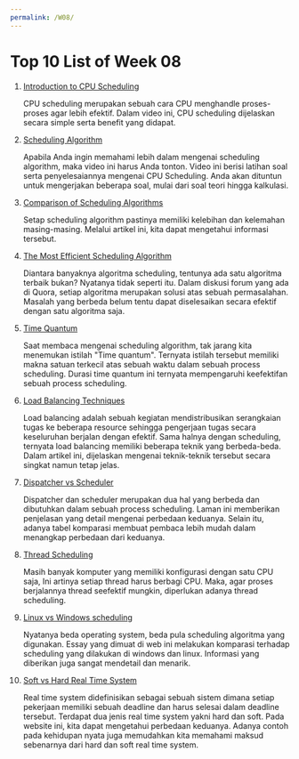 ```yaml
---
permalink: /W08/
---
```

# Top 10 List of Week 08

1. [Introduction to CPU Scheduling](https://www.youtube.com/watch?v=EWkQl0n0w5M)

	CPU scheduling merupakan sebuah cara CPU menghandle proses-proses agar lebih efektif. Dalam video ini, CPU scheduling dijelaskan secara simple serta benefit yang didapat.
	
2. [Scheduling Algorithm](https://www.youtube.com/watch?v=g6QjVDyGgSE)

	Apabila Anda ingin memahami lebih dalam mengenai scheduling algorithm, maka video ini harus Anda tonton. Video ini berisi latihan soal serta penyelesaiannya mengenai CPU Scheduling. Anda akan dituntun untuk mengerjakan beberapa soal, mulai dari soal teori hingga kalkulasi.
	
3. [Comparison of Scheduling Algorithms](https://www.studytonight.com/operating-system/comparision-scheduling-algorithms)

	Setap scheduling algorithm pastinya memiliki kelebihan dan kelemahan masing-masing. Melalui artikel ini, kita dapat mengetahui informasi tersebut.
	
4. [The Most Efficient Scheduling Algorithm](https://www.quora.com/What-is-the-most-efficient-scheduling-algorithm)

	Diantara banyaknya algoritma scheduling, tentunya ada satu algoritma terbaik bukan? Nyatanya tidak seperti itu. Dalam diskusi forum yang ada di Quora, setiap algoritma merupakan solusi atas sebuah permasalahan. Masalah yang berbeda belum tentu dapat diselesaikan secara efektif dengan satu algoritma saja.
	
5. [Time Quantum](https://www.tutorialspoint.com/operating_system/os_process_scheduling_qa2.htm)

	Saat membaca mengenai scheduling algorithm, tak jarang kita menemukan istilah "Time quantum". Ternyata istilah tersebut memiliki makna satuan terkecil atas sebuah waktu dalam sebuah process scheduling. Durasi time quantum ini ternyata mempengaruhi keefektifan sebuah process scheduling.
	
6. [Load Balancing Techniques](https://kemptechnologies.com/load-balancer/load-balancing-algorithms-techniques/)
	
	Load balancing adalah sebuah kegiatan mendistribusikan serangkaian tugas ke beberapa resource sehingga pengerjaan tugas secara keseluruhan berjalan dengan efektif. Sama halnya dengan scheduling, ternyata load balancing memiliki beberapa teknik yang berbeda-beda. Dalam artikel ini, dijelaskan mengenai teknik-teknik tersebut secara singkat namun tetap jelas.
	
7. [Dispatcher vs Scheduler](https://www.geeksforgeeks.org/difference-between-dispatcher-and-scheduler)

	Dispatcher dan scheduler merupakan dua hal yang berbeda dan dibutuhkan dalam sebuah process scheduling. Laman ini memberikan penjelasan yang detail mengenai perbedaan keduanya. Selain itu, adanya tabel komparasi membuat pembaca lebih mudah dalam menangkap perbedaan dari keduanya.
	
8. [Thread Scheduling](https://www.iitk.ac.in/esc101/05Aug/tutorial/essential/threads/priority.html)

	Masih banyak komputer yang memiliki konfigurasi dengan satu CPU saja, Ini artinya setiap thread harus berbagi CPU. Maka, agar proses berjalannya thread seefektif mungkin, diperlukan adanya thread scheduling.
	
9. [Linux vs Windows scheduling](https://www.ukessays.com/essays/information-systems/compare-cpu-scheduling-of-linux-and-windows.php)

	Nyatanya beda operating system, beda pula scheduling algoritma yang digunakan. Essay yang dimuat di web ini melakukan komparasi terhadap scheduling yang dilakukan di windows dan linux. Informasi yang diberikan juga sangat mendetail dan menarik.
	
10. [Soft vs Hard Real Time System](https://www.geeksforgeeks.org/difference-between-hard-real-time-and-soft-real-time-system/)

	Real time system didefinisikan sebagai sebuah sistem dimana setiap pekerjaan memiliki sebuah deadline dan harus selesai dalam deadline tersebut. Terdapat dua jenis real time system yakni hard dan soft. Pada website ini, kita dapat mengetahui perbedaan keduanya. Adanya contoh pada kehidupan nyata juga memudahkan kita memahami maksud sebenarnya dari hard dan soft real time system.
